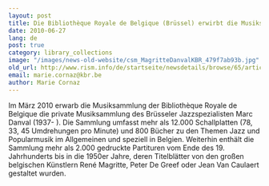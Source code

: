 ```yaml
---
layout: post
title: Die Bibliothèque Royale de Belgique (Brüssel) erwirbt die Musiksammlung des belgischen Jazzspezialisten Marc Danval
date: 2010-06-27
lang: de
post: true
category: library_collections
image: "/images/news-old-website/csm_MagritteDanvalKBR_479f7ab93b.jpg"
old_url: http://www.rism.info/de/startseite/newsdetails/browse/65/article/64/the-royal-library-of-belgium-brussels-acquires-the-music-collection-of-the-belgian-jazz-specialist.html
email: marie.cornaz@kbr.be
author: Marie Cornaz
---
```


Im März 2010 erwarb die Musiksammlung der Bibliothèque Royale de Belgique die private Musiksammlung des Brüsseler Jazzspezialisten Marc Danval (1937- ). Die Sammlung umfasst mehr als 12.000 Schallplatten (78, 33, 45 Umdrehungen pro Minute) und 800 Bücher zu den Themen Jazz und Popularmusik im Allgemeinen und speziell in Belgien. Weiterhin enthält die Sammlung mehr als 2.000 gedruckte Partituren vom Ende des 19. Jahrhunderts bis in die 1950er Jahre, deren Titelblätter von den großen belgischen Künstlern René Magritte, Peter De Greef oder Jean Van Caulaert gestaltet wurden.